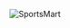 
![SportsMart](https://github.com/YogeshNegi10/SportsMart-React-App/assets/169161916/f15e6a04-31c0-47d6-891a-c65e1ccf1434)
